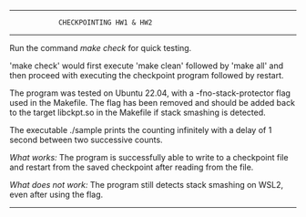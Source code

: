 **************************************************************************************************

				CHECKPOINTING HW1 & HW2

**************************************************************************************************

Run the command _make check_ for quick testing.

'make check' would first execute 'make clean' followed by 'make all' and then proceed with 
executing the checkpoint program followed by restart.

The program was tested on Ubuntu 22.04, with a -fno-stack-protector flag used in the Makefile. 
The flag has been removed and should be added back to the target libckpt.so in the Makefile if 
stack smashing is detected. 

The executable ./sample prints the counting infinitely with a delay of 1 second between two 
successive counts.

_What works:_ The program is successfully able to write to a checkpoint file and restart from 
	      the saved checkpoint after reading from the file.

_What does not work:_ The program still detects stack smashing on WSL2, even after using the flag.

**************************************************************************************************
